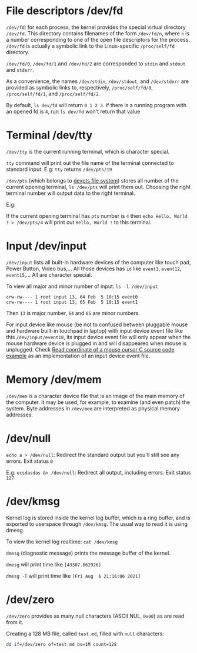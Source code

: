 # File descriptors /dev/fd

``/dev/fd``: for each process, the kernel provides the special virtual directory ``/dev/fd``. This directory contains filenames of the form ``/dev/fd/n``, where ``n`` is a number corresponding to one of the open file descriptors for the process. ``/dev/fd`` is actually a symbolic link to the Linux-specific ``/proc/self/fd`` directory.

``/dev/fd/0``, ``/dev/fd/1`` and ``/dev/fd/2`` are corresponded to ``stdin`` and ``stdout`` and ``stderr``. 

As a convenience, the names ``/dev/stdin``, ``/dev/stdout``, and ``/dev/stderr`` are provided as symbolic links to, respectively, ``/proc/self/fd/0``, ``/proc/self/fd/1``, and ``/proc/self/fd/2``.

By default, ``ls dev/fd`` will return ``0 1 2 3``. If there is a running program with an opened fd is ``4``, run ``ls dev/fd`` won't return that value

# Terminal /dev/tty

``/dev/tty`` is the current running terminal, which is character special.

``tty`` command will print out the file name of the terminal connected to standard input. E.g: ``tty`` returns ``/dev/pts/19``

``/dev/pts`` (which belongs to [devpts file system](https://github.com/TranPhucVinh/Linux-Shell/blob/master/Physical%20layer/File%20system/README.md#devpts)) stores all number of the current opening terminal, ``ls /dev/pts`` will print them out. Choosing the right terminal number will output data to the right terminal.

E.g:

If the current opening terminal has ``pts`` number is ``4`` then ``echo Hello, World ! > /dev/pts/4`` will print out ``Hello, World !`` to this terminal.

# Input /dev/input

``/dev/input`` lists all built-in hardware devices of the computer like touch pad, Power Button, Video bus,... All those devices has ``id`` like ``event1``, ``event12``, ``event15``,... All are character special.

To view all major and minor number of input: ``ls -l /dev/input``

```
crw-rw---- 1 root input 13, 64 Feb  5 10:15 event0
crw-rw---- 1 root input 13, 65 Feb  5 10:15 event1
```

Then ``13`` is major number, ``64`` and ``65`` are minor numbers.

For input device like mouse (be not to confused between pluggable mouse and hardware built-in touchpad in laptop) with input device event file like this ``/dev/input/event18``, its input device event file will only appear when the mouse hardware device is plugged in and will disappeared when mouse is unplugged. Check [Read coordinate of a mouse cursor C source code example](https://github.com/TranPhucVinh/C/blob/master/Physical%20layer/File%20IO/System%20call/Device%20file%20operations.md#read-coordinate-of-a-mouse-cursor) as an  implementation of an input device event file.

# Memory /dev/mem

``/dev/mem`` is a character device file that is an image of the main memory of the computer.  It may be used, for example, to examine (and even patch) the system. Byte addresses in ``/dev/mem`` are interpreted as physical memory addresses.

# /dev/null

``echo a > /dev/null``: Redirect the standard output but you'll still see any errors. Exit status ``0``

E.g: ``ecsdasdas &> /dev/null``: Redirect all output, including errors. Exit status ``127``

# /dev/kmsg

Kernel log is stored inside the kernel log buffer, which is a ring buffer, and is exported to userspace through ``/dev/kmsg``. The usual way to read it is using dmesg.

To view the kernel log realtime: ``cat /dev/kmsg``

``dmesg`` (diagnostic message) prints the message buffer of the kernel.

``dmesg`` will print time like ``[43307.062926]``

``dmesg -T`` will print time like ``[Fri Aug  6 21:16:06 2021]``

# /dev/zero

``/dev/zero`` provides as many null characters (ASCII NUL, ``0x00``) as are read from it.

Creating a 128 MB file, called ``test.md``, filled with ``null`` characters:

```sh
dd if=/dev/zero of=test.md bs=1M count=128
```
